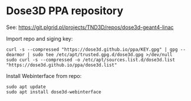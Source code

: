 # Dose3D PPA repository

See: https://git.plgrid.pl/projects/TND3D/repos/dose3d-geant4-linac

Import repo and siging key:

```
curl -s --compressed "https://dose3d.github.io/ppa/KEY.gpg" | gpg --dearmor | sudo tee /etc/apt/trusted.gpg.d/dose3d.gpg >/dev/null
sudo curl -s --compressed -o /etc/apt/sources.list.d/dose3d.list "https://dose3d.github.io/ppa/dose3d.list"
```

Install Webinterface from repo:

```
sudo apt update
sudo apt install dose3d-webinterface
```
